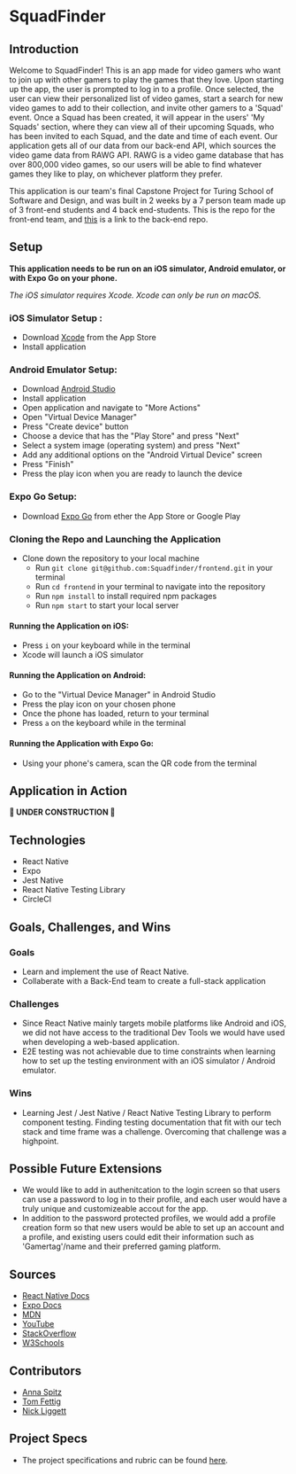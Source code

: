 # SquadFinder

## Introduction

Welcome to SquadFinder! This is an app made for video gamers who want to join up with other gamers to play the games that they love. Upon starting up the app, the user is prompted to log in to a profile. Once selected, the user can view their personalized list of video games, start a search for new video games to add to their collection, and invite other gamers to a 'Squad' event. Once a Squad has been created, it will appear in the users' 'My Squads' section, where they can view all of their upcoming Squads, who has been invited to each Squad, and the date and time of each event. Our application gets all of our data from our back-end API, which sources the video game data from RAWG API. RAWG is a video game database that has over 800,000 video games, so our users will be able to find whatever games they like to play, on whichever platform they prefer.

This application is our team's final Capstone Project for Turing School of Software and Design, and was built in 2 weeks by a 7 person team made up of 3 front-end students and 4 back end-students. This is the repo for the front-end team, and [this](https://github.com/Squadfinder/backend-ruby) is a link to the back-end repo.

## Setup

**This application needs to be run on an iOS simulator, Android emulator, or with Expo Go on your phone.**

_The iOS simulator requires Xcode. Xcode can only be run on macOS._

### iOS Simulator Setup :

- Download [Xcode](https://apps.apple.com/us/app/xcode/id497799835?mt=12) from the App Store
- Install application

### Android Emulator Setup:

- Download [Android Studio](https://developer.android.com/)
- Install application
- Open application and navigate to "More Actions"
- Open "Virtual Device Manager"
- Press "Create device" button
- Choose a device that has the "Play Store" and press "Next"
- Select a system image (operating system) and press "Next"
- Add any additional options on the "Android Virtual Device" screen
- Press "Finish"
- Press the play icon when you are ready to launch the device

### Expo Go Setup:

- Download [Expo Go](https://expo.dev/client) from ether the App Store or Google Play

### Cloning the Repo and Launching the Application

- Clone down the repository to your local machine
  - Run `git clone git@github.com:Squadfinder/frontend.git` in your terminal
  - Run `cd frontend` in your terminal to navigate into the repository
  - Run `npm install` to install required npm packages
  - Run `npm start` to start your local server

#### Running the Application on iOS:

- Press `i` on your keyboard while in the terminal
- Xcode will launch a iOS simulator

#### Running the Application on Android:

- Go to the "Virtual Device Manager" in Android Studio
- Press the play icon on your chosen phone
- Once the phone has loaded, return to your terminal
- Press `a` on the keyboard while in the terminal

#### Running the Application with Expo Go:

- Using your phone's camera, scan the QR code from the terminal

## Application in Action

**🚧 UNDER CONSTRUCTION 🚧**

## Technologies

- React Native
- Expo
- Jest Native
- React Native Testing Library
- CircleCI

## Goals, Challenges, and Wins

### Goals

- Learn and implement the use of React Native.
- Collaberate with a Back-End team to create a full-stack application

### Challenges

- Since React Native mainly targets mobile platforms like Android and iOS, we did not have access to the traditional Dev Tools we would have used when developing a web-based application.
- E2E testing was not achievable due to time constraints when learning how to set up the testing environment with an iOS simulator / Android emulator.

### Wins

- Learning Jest / Jest Native / React Native Testing Library to perform component testing. Finding testing documentation that fit with our tech stack and time frame was a challenge. Overcoming that challenge was a highpoint.

## Possible Future Extensions

- We would like to add in authenitcation to the login screen so that users can use a password to log in to their profile, and each user would have a truly unique and customizeable accout for the app.
- In addition to the password protected profiles, we would add a profile creation form so that new users would be able to set up an account and a profile, and existing users could edit their information such as 'Gamertag'/name and their preferred gaming platform.

## Sources

- [React Native Docs](https://reactnative.dev/docs/getting-started)
- [Expo Docs](https://expo.dev/)
- [MDN](http://developer.mozilla.org/en-US/)
- [YouTube](https://www.youtube.com/)
- [StackOverflow](https://www.stackoverflow.com/)
- [W3Schools](https://www.w3schools.com/)

## Contributors

- [Anna Spitz](https://github.com/aspitz1)
- [Tom Fettig](https://github.com/tfettig22)
- [Nick Liggett](https://github.com/NickLiggett)

## Project Specs

- The project specifications and rubric can be found [here](https://mod4.turing.edu/projects/capstone/).
